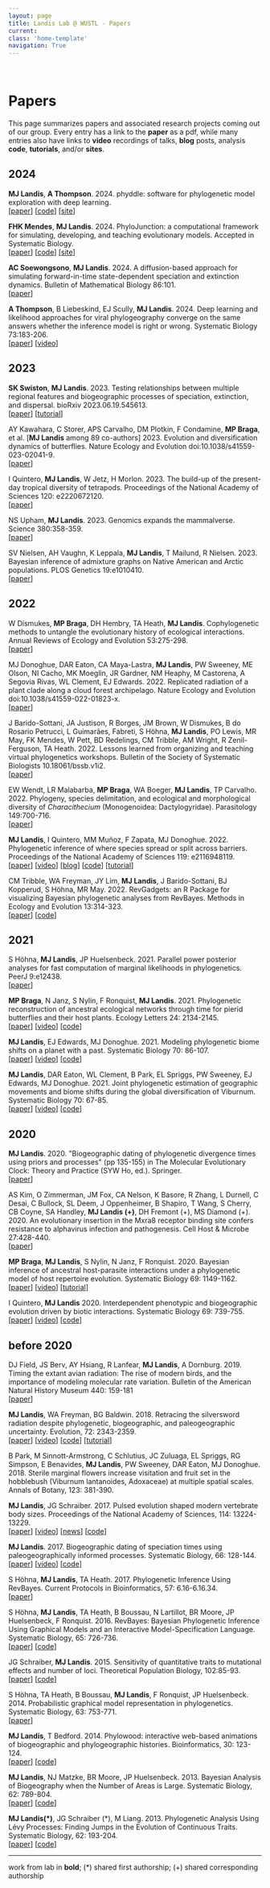 ```yaml
---
layout: page
title: Landis Lab @ WUSTL - Papers
current:
class: 'home-template'
navigation: True
---
```




<br>

# Papers

This page summarizes papers and associated research projects coming out of our group. Every entry has a link to the **paper** as a pdf, while many entries also have links to **video** recordings of talks, **blog** posts, analysis **code**, **tutorials**, and/or **sites**.

## 2024

**MJ Landis**, **A Thompson**. 2024. phyddle: software for phylogenetic model exploration with deep learning.<br>
[[paper](https://www.biorxiv.org/content/10.1101/2024.08.06.606717v1.full.pdf)] [[code](https://github.com/mlandis/phyddle)] [[site](https://phyddle.org)]

**FHK Mendes**, **MJ Landis**. 2024. PhyloJunction: a computational framework for simulating, developing, and teaching evolutionary models. Accepted in Systematic Biology.<br>
[[paper](https://www.biorxiv.org/content/10.1101/2023.12.15.571907v1.full.pdf)] [[code](https://github.com/fkmendes/PhyloJunction)] [[site](https://phylojunction.org)]

**AC Soewongsono**, **MJ Landis**. 2024. A diffusion-based approach for simulating forward-in-time state-dependent speciation and extinction dynamics. Bulletin of Mathematical Biology 86:101.<br>
[[paper](https://raw.githubusercontent.com/landislab/landislab.github.io/master/assets/research/pdf/Soewongsono_Landis_2024_BullMathBiol_SSE_diffusion.pdf)]

**A Thompson**, B Liebeskind, EJ Scully, **MJ Landis**. 2024. Deep learning and likelihood approaches for viral phylogeography converge on the same answers whether the inference model is right or wrong. Systematic Biology 73:183-206. <br>
[[paper](https://raw.githubusercontent.com/landislab/landislab.github.io/master/assets/research/pdf/Thompson_et_al_2024_SystBiol_phylogeo_cnn.pdf)] [[video](https://www.youtube.com/live/yV1d7Z6I2Dk?feature=share&t=71)]


## 2023

 **SK Swiston**, **MJ Landis**. 2023. Testing relationships between multiple regional features and biogeographic processes of speciation, extinction, and dispersal. bioRxiv 2023.06.19.545613.<br>
 [[paper](https://www.biorxiv.org/content/10.1101/2023.06.19.545613v1)] [[tutorial](https://revbayes.github.io/tutorials/multifig/multifig.html)]

AY Kawahara, C Storer, APS Carvalho, DM Plotkin, F Condamine, **MP Braga**, et al. [**MJ Landis** among 89 co-authors] 2023. Evolution and diversification dynamics of butterflies. Nature Ecology and Evolution doi:10.1038/s41559-023-02041-9.<br>
[[paper](https://raw.githubusercontent.com/landislab/landislab.github.io/master/assets/research/pdf/Kawahara_et_al_2023_NEE_butterfly_radiation.pdf)]

I Quintero, **MJ Landis**, W Jetz, H Morlon. 2023. The build-up of the present-day tropical diversity of tetrapods. Proceedings of the National Academy of Sciences 120: e2220672120.<br>
[[paper](https://raw.githubusercontent.com/landislab/landislab.github.io/master/assets/research/pdf/Quintero_et_al_2023_PNAS_tropical_species_richness.pdf)]

NS Upham, **MJ Landis**. 2023. Genomics expands the mammalverse. Science 380:358-359.<br>
[[paper](https://raw.githubusercontent.com/landislab/landislab.github.io/master/assets/research/pdf/Upham_Landis_2023_Science_mammalverse.pdf)]

SV Nielsen, AH Vaughn, K Leppala, **MJ Landis**, T Mailund, R Nielsen. 2023. Bayesian inference of admixture graphs on Native American and Arctic populations.  PLOS Genetics 19:e1010410.<br>
[[paper](https://raw.githubusercontent.com/landislab/landislab.github.io/master/assets/research/pdf/Nielsen_et_al_2023_PLOS_Genetics_admixture.pdf)]


## 2022

W Dismukes, **MP Braga**, DH Hembry, TA Heath, **MJ Landis**. Cophylogenetic methods to untangle the evolutionary history of ecological interactions. Annual Reviews of Ecology and Evolution 53:275-298.<br>
[[paper](https://raw.githubusercontent.com/landislab/landislab.github.io/master/assets/research/pdf/Dismukes_et_al_2022_AREES_cophylogenetic_methods.pdf)]

MJ Donoghue, DAR Eaton, CA Maya-Lastra, **MJ Landis**, PW Sweeney, ME Olson, NI Cacho, MK Moeglin, JR Gardner, NM Heaphy, M Castorena, A Segovia Rivas, WL Clement, EJ Edwards. 2022. Replicated radiation of a plant clade along a cloud forest archipelago. Nature Ecology and Evolution doi:10.1038/s41559-022-01823-x.<br>
[[paper](https://raw.githubusercontent.com/landislab/landislab.github.io/master/assets/research/pdf/Donoghue_et_al_2022_NEE_oreinotinus_radiation.pdf)]

J Barido-Sottani, JA Justison, R Borges, JM Brown, W Dismukes, B do Rosario Petrucci, L Guimarães, Fabreti, S Höhna, **MJ Landis**, PO Lewis, MR May, FK Mendes, W Pett, BD Redelings, CM Tribble, AM Wright, R Zenil-Ferguson, TA Heath. 2022. Lessons learned from organizing and teaching virtual phylogenetics workshops. Bulletin of the Society of Systematic Biologists 10.18061/bssb.v1i2.<br>
[[paper](https://raw.githubusercontent.com/landislab/landislab.github.io/master/assets/research/pdf/Barido_Sottani_et_al_2022_BullSSB_revbayes.pdf)]

EW Wendt, LR Malabarba, **MP Braga**, WA Boeger, **MJ Landis**, TP Carvalho. 2022. Phylogeny, species delimitation, and ecological and morphological diversity of *Characithecium* (Monogenoidea: Dactylogyridae). Parasitology 149:700-716.<br>
[[paper](https://raw.githubusercontent.com/landislab/landislab.github.io/master/assets/research/pdf/Wendt_et_al_2022_Parasitology_Characithecium.pdf)]

**MJ Landis**, I Quintero, MM Muñoz, F Zapata, MJ Donoghue. 2022. Phylogenetic inference of where species spread or split
across barriers. Proceedings of the National Academy of Sciences 119: e2116948119.<br>
[[paper](https://raw.githubusercontent.com/landislab/landislab.github.io/master/assets/research/pdf/Landis_et_al_2022_PNAS_FIG_biogeo_model.pdf)] [[video](https://www.youtube.com/watch?v=IwqsF6TvT9w)]  [[blog](https://www.anoleannals.org/2022/04/29/inferring-where-anole-ranges-tend-to-spread-or-split/)] [[code](https://github.com/mlandis/fig_model)]  [[tutorial](https://revbayes.github.io/tutorials/multifig/multifig.html)]

CM Tribble, WA Freyman, JY Lim, **MJ Landis**, J Barido-Sottani, BJ Kopperud, S Höhna, MR May. 2022. RevGadgets: an R Package for visualizing Bayesian phylogenetic analyses from RevBayes. Methods in Ecology and Evolution 13:314-323.<br>
[[paper](https://raw.githubusercontent.com/landislab/landislab.github.io/master/assets/research/pdf/Tribble_et_al_2021_bioRxiv_revgadgets.pdf)] [[code](https://github.com/revbayes/RevGadgets)]


## 2021

S Höhna, **MJ Landis**, JP Huelsenbeck. 2021. Parallel power posterior analyses for fast computation of marginal likelihoods in phylogenetics. PeerJ 9:e12438. 
<br>[[paper](https://raw.githubusercontent.com/landislab/landislab.github.io/master/assets/research/pdf/Hoehna_et_al_2021_PeerJ_parallel_marg_like.pdf)]

**MP Braga**, N Janz, S Nylin, F Ronquist, **MJ Landis**. 2021. Phylogenetic reconstruction of ancestral ecological networks through time for pierid butterflies and their host plants. Ecology Letters 24: 2134-2145.<br>
[[paper](https://raw.githubusercontent.com/landislab/landislab.github.io/master/assets/research/pdf/Braga_et_al_2021_EcolLett_evol_network.pdf)] [[video](https://www.youtube.com/watch?v=dn5AvDjqni8&t=1545s)]  [[code](https://github.com/maribraga/pieridae_hostrep)]

**MJ Landis**, EJ Edwards, MJ Donoghue. 2021. Modeling phylogenetic biome shifts on a planet with a past. Systematic Biology 70: 86-107.<br>
[[paper](https://raw.githubusercontent.com/landislab/landislab.github.io/master/assets/research/pdf/Landis_et_al_2021_SystBiol_biome_shift.pdf)]  [[video](https://www.youtube.com/watch?v=40TwHG3EoTw)]  [[code](https://github.com/mlandis/biome_shift)]

**MJ Landis**, DAR Eaton, WL Clement, B Park, EL Spriggs, PW Sweeney, EJ Edwards, MJ Donoghue. 2021. Joint phylogenetic estimation of geographic movements and biome shifts during the global diversification of Viburnum. Systematic Biology 70: 67-85.<br>
[[paper](https://raw.githubusercontent.com/landislab/landislab.github.io/master/assets/research/pdf/Landis_et_al_2021_SystBiol_viburnum_phylo.pdf)] [[video](https://www.youtube.com/live/RMhULSGhmug?feature=share&t=546)] [[code](https://github.com/mlandis/vib_div)]


## 2020

**MJ Landis**. 2020. "Biogeographic dating of phylogenetic divergence times using priors and processes" (pp 135-155) in The Molecular Evolutionary Clock: Theory and Practice (SYW Ho, ed.). Springer.<br>
[[paper](https://raw.githubusercontent.com/landislab/landislab.github.io/master/assets/research/pdf/Landis_2020_biogeo_dating_chapter.pdf)]

AS Kim, O Zimmerman, JM Fox, CA Nelson, K Basore, R Zhang, L Durnell, C Desai, C Bullock, SL Deem, J Oppenheimer, B Shapiro, T Wang, S Cherry, CB Coyne, SA Handley, **MJ Landis (+)**, DH Fremont (+), MS Diamond (+). 2020. An evolutionary insertion in the Mxra8 receptor binding site confers resistance to alphavirus infection and pathogenesis. Cell Host & Microbe 27:428-440.<br>
[[paper](https://raw.githubusercontent.com/landislab/landislab.github.io/master/assets/research/pdf/Kim_et_al_2020_CellHostMicrobe_alphavirus.pdf)]

**MP Braga**, **MJ Landis**, S Nylin, N Janz, F Ronquist. 2020. Bayesian inference of ancestral host-parasite interactions under a phylogenetic model of host repertoire evolution. Systematic Biology 69: 1149-1162.<br>
[[paper](https://raw.githubusercontent.com/landislab/landislab.github.io/master/assets/research/pdf/Braga_et_al_2020_SystBiol_host_parasite.pdf)] [[video](https://www.youtube.com/watch?v=dn5AvDjqni8&t=1545s)]  [[tutorial](https://revbayes.github.io/tutorials/host_rep/host_rep.html)]

I Quintero, **MJ Landis** 2020. Interdependent phenotypic and biogeographic evolution driven by biotic interactions. Systematic Biology 69: 739-755.<br>
[[paper](https://raw.githubusercontent.com/landislab/landislab.github.io/master/assets/research/pdf/Quintero_Landis_2020_SystBiol_biotic_interactions.pdf)]  [[video](https://www.youtube.com/watch?v=dn5AvDjqni8&t=474s)]  [[code](https://github.com/ignacioq/Tapestree.jl)]


## before 2020

DJ Field, JS Berv, AY Hsiang, R Lanfear, **MJ Landis**, A Dornburg. 2019. Timing the extant avian radiation: The rise of modern birds, and the importance of modeling molecular rate variation. Bulletin of the American Natural History Museum 440: 159-181 <br>
[[paper](https://raw.githubusercontent.com/landislab/landislab.github.io/master/assets/research/pdf/Field_et_al_2019_PeerJ_avian_dating.pdf)]

**MJ Landis**, WA Freyman, BG Baldwin. 2018. Retracing the silversword radiation despite phylogenetic, biogeographic, and paleogeographic uncertainty. Evolution, 72: 2343-2359.<br>
[[paper](https://raw.githubusercontent.com/landislab/landislab.github.io/master/assets/research/pdf/Landis_et_al_2018_Evolution_silversword_radiation.pdf)] [[video](https://www.youtube.com/watch?v=OuF5-odtSCo&t=1801s)]
 [[code](http://github.com/mlandis/biogeo_silversword)] [[tutorial](https://revbayes.github.io/tutorials/#biogeo)] 

B Park, M Sinnott-Armstrong, C Schlutius, JC Zuluaga, EL Spriggs, RG Simpson, E Benavides, **MJ Landis**, PW Sweeney, DAR Eaton, MJ Donoghue. 2018. Sterile marginal flowers increase visitation and fruit set in the hobblebush (Viburnum lantanoides, Adoxaceae) at multiple spatial scales. Annals of Botany, 123: 381-390.

**MJ Landis**, JG Schraiber. 2017. Pulsed evolution shaped modern vertebrate body sizes. Proceedings of the National Academy of Sciences, 114: 13224-13229.<br>
[[paper](https://raw.githubusercontent.com/landislab/landislab.github.io/master/assets/research/pdf/Landis_Schraiber_2017_PNAS_pulse_vertebrate.pdf)] [[video](https://www.youtube.com/watch?v=caB1HMPMi70&t=9s)]  [[news](https://evolutionnews.org/2017/11/punctuated-equilibria-is-back-but-still-magical/)] [[code](http://github.com/Schraiber/pulsR)]

**MJ Landis**. 2017. Biogeographic dating of speciation times using paleogeographically informed processes. Systematic Biology, 66: 128-144.<br>
[[paper](https://raw.githubusercontent.com/landislab/landislab.github.io/master/assets/research/pdf/Landis_2017_SystBiol_biogeographic_dating.pdf)] [[video](https://www.youtube.com/watch?v=HOCFjMrvLsQ)]  [[code](http://github.com/mlandis/biogeographic_dating)]

S Höhna, **MJ Landis**, TA Heath. 2017. Phylogenetic Inference Using RevBayes. Current Protocols in Bioinformatics, 57: 6.16-6.16.34.
<br>[[paper](https://raw.githubusercontent.com/landislab/landislab.github.io/master/assets/research/pdf/Hoehna_et_al_2017_CurrProcBioinfo_revbayes.pdf)]

S Höhna, **MJ Landis**, TA Heath, B Boussau, N Lartillot, BR Moore, JP Huelsenbeck, F Ronquist. 2016. RevBayes: Bayesian Phylogenetic Inference Using Graphical Models and an Interactive Model-Specification Language. Systematic Biology, 65: 726-736.
<br>[[paper](https://raw.githubusercontent.com/landislab/landislab.github.io/master/assets/research/pdf/Hoehna_et_al_2016_SystBiol_revbayes.pdf)]  [[code](http://github.com/revbayes/revbayes)]

JG Schraiber, **MJ Landis**. 2015. Sensitivity of quantitative traits to mutational effects and number of loci. Theoretical Population Biology, 102:85-93.<br>
[[paper](https://raw.githubusercontent.com/landislab/landislab.github.io/master/assets/research/pdf/Schraiber_Landis_2014_TPB_quant_coalescent.pdf)]  [[code](http://github.com/Schraiber/quant_trait_coalescent)]

S Höhna, TA Heath, B Boussau, **MJ Landis**, F Ronquist, JP Huelsenbeck. 2014. Probabilistic graphical model representation in phylogenetics. Systematic Biology, 63: 753-771.
<br>[[paper](https://raw.githubusercontent.com/landislab/landislab.github.io/master/assets/research/pdf/Hoehna_et_al_2014_SystBiol_graphical_models.pdf)]

**MJ Landis**, T Bedford. 2014. Phylowood: interactive web-based animations of biogeographic and phylogeographic histories. Bioinformatics, 30: 123-124.<br>
[[paper](https://raw.githubusercontent.com/landislab/landislab.github.io/master/assets/research/pdf/Landis_Bedford_2014_Bioinfo_phylowood.pdf)]  [[code](http://mlandis.github.io/phylowood)]

**MJ Landis**, NJ Matzke, BR Moore, JP Huelsenbeck. 2013. Bayesian Analysis of Biogeography when the Number of Areas is Large. Systematic Biology, 62: 789-804.<br>
[[paper](https://raw.githubusercontent.com/landislab/landislab.github.io/master/assets/research/pdf/Landis_et_al_2013_SystBiol_biogeography_many_areas.pdf)]  [[code](http://software.google.com/p/archive/bayarea)]

**MJ Landis(\*)**, JG Schraiber (\*), M Liang. 2013. Phylogenetic Analysis Using Lévy Processes: Finding Jumps in the Evolution of Continuous Traits. Systematic Biology, 62: 193-204.<br>
[[paper](https://raw.githubusercontent.com/landislab/landislab.github.io/master/assets/research/pdf/Landis_et_al_2012_SystBiol_phylo_levy.pdf)]  [[code](http://github.com/mlandis/creepy-jerk)]

---
work from lab in **bold**; (\*) shared first authorship; (\+) shared corresponding authorship
